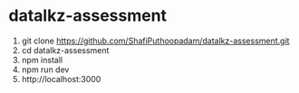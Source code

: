 # datalkz-assessment

1. git clone https://github.com/ShafiPuthoopadam/datalkz-assessment.git
2. cd datalkz-assessment
3. npm install
4. npm run dev
5. http://localhost:3000
